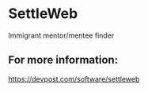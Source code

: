 # SettleWeb
Immigrant mentor/mentee finder

## For more information:
https://devpost.com/software/settleweb
